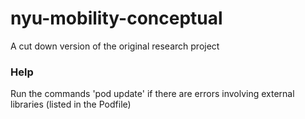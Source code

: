 # nyu-mobility-conceptual
A cut down version of the original research project

### Help
Run the commands 'pod update' if there are errors involving external libraries (listed in the Podfile)
